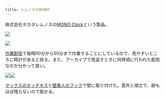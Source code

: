 ```yaml
---
title: レムノスの掛時計
---
```

株式会社タカタレムノスの[MONO Clock](https://www.amazon.co.jp/dp/B004UIT8BK)という製品。

![](https://lh6.googleusercontent.com/g9ndfEF10__M-63N9e_HDIat4dyRIZEpXAgwAuXP0QBcBG57TtGzXMN_4Cm9WhjZFT4KRM74jR96Eb8mimi3hMzFEtvTuf81mFEnckgT06reHpfegFIPIf7eUl-CnbbAimm5izSLjg-thbJx_Qfm9A)

![](https://lh5.googleusercontent.com/IE8_UyJ8NUF0wAXJvXv1WECOVn2Qbx7PMv9RDTEK1R_QIx_5LixtMiPN3K0uicFtVb8XUfNyAxQ4O-CBmxyeX749xh_dG6E37eT_k67OQPbDc_3Ye-nh32-0p04mAqZz7mZuFp9nJDM1bUGp5pa22Q)

[作業配信](https://www.youtube.com/channel/UC5s-KpSDGzxWPWNv94PnJHw)で毎時00分から50分まで作業することにしているので、見やすいところに時計があると捗る。また、アーカイブで見返すときに何時頃に行われた配信なのか分かって良い。

![](https://lh3.googleusercontent.com/xoffJpn4fTVWXvSmIbRvt8vtlvaTad77fHXkIJWGrmQBKqDE0Bhu7vedKyAZzi-p3WWoLrCnhbc3_bYjnl38VNDaeqqAXs3CZiS3onUiz25V6PHuvptUb4xlRduNpKSGz5m3oaPx6USpk1ZRXnmywA)![](https://lh4.googleusercontent.com/rLAvmJHitynvNB5Arxmjo_arQMOqqKzBLM8gVKkE2pB_WRPHf8K9ZkLQ0Fex9-BGAR9qg-ziUioIDWAJ06bB6ynH9e74RUPwlwkGmNyq6-2wyClndROreROP4LSo8iVRJi83N_XhzmVJcSK6fvj2VA)

[マックスのホッチキス](https://www.amazon.co.jp/dp/B000O9WRWG)と[壁美人のフック](https://www.amazon.co.jp/dp/B00CU78TDG)で壁に取り付けた。意外と頑丈で、跡もほぼ残らないので助かる。
